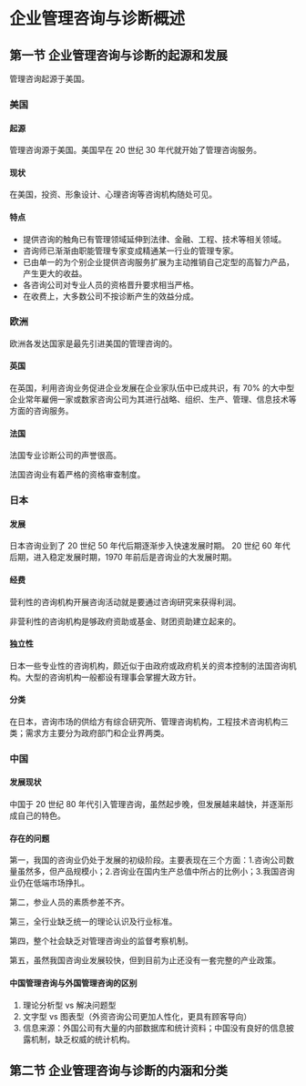 # 企业管理咨询与诊断概述

## 第一节 企业管理咨询与诊断的起源和发展

管理咨询起源于美国。

### 美国

#### 起源

管理咨询源于美国。美国早在 20 世纪 30 年代就开始了管理咨询服务。

#### 现状

在美国，投资、形象设计、心理咨询等咨询机构随处可见。

#### 特点

- 提供咨询的触角已有管理领域延伸到法律、金融、工程、技术等相关领域。
- 咨询师已渐渐由职能管理专家变成精通某一行业的管理专家。
- 已由单一的为个别企业提供咨询服务扩展为主动推销自己定型的高智力产品，产生更大的收益。
- 各咨询公司对专业人员的资格晋升要求相当严格。
- 在收费上，大多数公司不按诊断产生的效益分成。

### 欧洲

欧洲各发达国家是最先引进美国的管理咨询的。

#### 英国

在英国，利用咨询业务促进企业发展在企业家队伍中已成共识，有 70% 的大中型企业常年雇佣一家或数家咨询公司为其进行战略、组织、生产、管理、信息技术等方面的咨询服务。

#### 法国

法国专业诊断公司的声誉很高。

法国咨询业有着严格的资格审查制度。

### 日本

#### 发展

日本咨询业到了 20 世纪 50 年代后期逐渐步入快速发展时期。 20 世纪 60 年代后期，进入稳定发展时期，1970 年前后是咨询业的大发展时期。

#### 经费

营利性的咨询机构开展咨询活动就是要通过咨询研究来获得利润。

非营利性的咨询机构是够政府资助或基金、财团资助建立起来的。

#### 独立性

日本一些专业性的咨询机构，颇近似于由政府或政府机关的资本控制的法国咨询机构。大型的咨询机构一般都设有理事会掌握大政方针。

#### 分类

在日本，咨询市场的供给方有综合研究所、管理咨询机构，工程技术咨询机构三类；需求方主要分为政府部门和企业界两类。

### 中国

#### 发展现状

中国于 20 世纪 80 年代引入管理咨询，虽然起步晚，但发展越来越快，并逐渐形成自己的特色。

#### 存在的问题

第一，我国的咨询业仍处于发展的初级阶段。主要表现在三个方面：1.咨询公司数量虽然多，但产品规模小；2.咨询业在国内生产总值中所占的比例小；3.我国咨询业仍在低端市场挣扎。

第二，参业人员的素质参差不齐。

第三，全行业缺乏统一的理论认识及行业标准。

第四，整个社会缺乏对管理咨询业的监督考察机制。

第五，虽然我国咨询业发展较快，但到目前为止还没有一套完整的产业政策。

#### 中国管理咨询与外国管理咨询的区别

1. 理论分析型 vs 解决问题型
2. 文字型 vs 图表型（外资咨询公司更加人性化，更具有顾客导向）
3. 信息来源：外国公司有大量的内部数据库和统计资料；中国没有良好的信息披露机制，缺乏权威的统计机构。

## 第二节 企业管理咨询与诊断的内涵和分类

